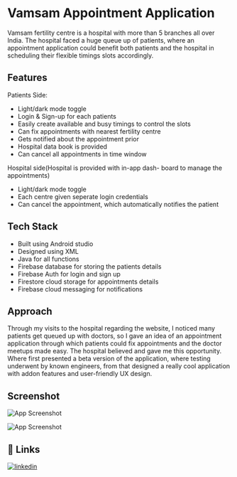 
# Vamsam Appointment Application

Vamsam fertility centre is a hospital with more than 5 branches all over India. The hospital faced a huge queue up of patients, where an appointment application could benefit both patients and the hospital in scheduling their flexible timings slots accordingly.



## Features

Patients Side: 
- Light/dark mode toggle
- Login & Sign-up for each patients
- Easily create available and busy timings to control the slots
- Can fix appointments with nearest fertility centre
- Gets notified about the appointment prior
- Hospital data book is provided 
- Can cancel all appointments in time window

Hospital side(Hospital is provided with in-app dash- board to manage the appointments)
- Light/dark mode toggle
- Each centre given seperate login credentials
- Can cancel the appointment, which automatically notifies the patient

## Tech Stack

- Built using Android studio
- Designed using XML
- Java for all functions
- Firebase database for storing the patients details 
- Firebase Auth for login and sign up
- Firestore cloud storage for appointments details
- Firebase cloud messaging for notifications 

## Approach 
Through my visits to the hospital regarding the website, I noticed many patients get queued up with doctors, so I gave an idea of an appointment application through which patients could fix appointments and the doctor meetups made easy. The hospital believed and gave me this opportunity. Where first presented a beta version of the application, where testing underwent by known engineers, from that designed a really cool application with addon features and user-friendly UX design.



## Screenshot

![App Screenshot](https://i.im.ge/2022/07/20/F1AMY0.png)

![App Screenshot](https://i.im.ge/2022/07/20/F1AShS.png)





## 🔗 Links
[![linkedin](https://img.shields.io/badge/linkedin-0A66C2?style=for-the-badge&logo=linkedin&logoColor=white)](https://www.linkedin.com/in/vikneshwarancr/)

